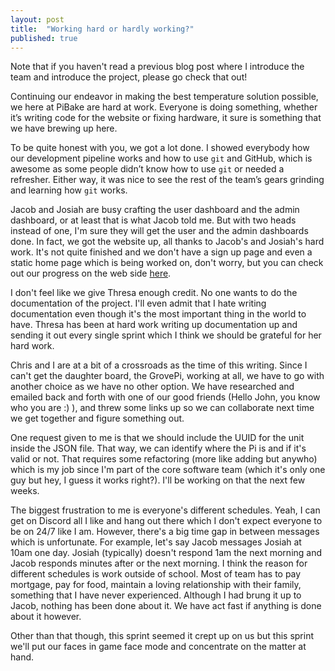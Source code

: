 ```yaml
---
layout: post
title:  "Working hard or hardly working?"
published: true
---
```


Note that if you haven't read a previous blog post where I introduce the team and introduce the project, please go check that out!

Continuing our endeavor in making the best temperature solution possible, we here at PiBake are hard at work. Everyone is doing something, whether it’s writing code for the website or fixing hardware, it sure is something that we have brewing up here.

To be quite honest with you, we got a lot done. I showed everybody how our development pipeline works and how to use `git` and GitHub, which is awesome as some people didn’t know how to use `git` or needed a refresher. Either way, it was nice to see the rest of the team’s gears grinding and learning how `git` works.

Jacob and Josiah are busy crafting the user dashboard and the admin dashboard, or at least that is what Jacob told me. But with two heads instead of one, I'm sure they will get the user and the admin dashboards done. In fact, we got the website up, all thanks to Jacob's and Josiah's hard work. It's not quite finished and we don't have a sign up page and even a static home page which is being worked on, don't worry, but you can check out our progress on the web side [here](https://thepibake.com/).

I don't feel like we give Thresa enough credit. No one wants to do the documentation of the project. I'll even admit that I hate writing documentation even though it's the most important thing in the world to have. Thresa has been at hard work writing up documentation up and sending it out every single sprint which I think we should be grateful for her hard work.

Chris and I are at a bit of a crossroads as the time of this writing. Since I can't get the daughter board, the GrovePi, working at all, we have to go with another choice as we have no other option. We have researched and emailed back and forth with one of our good friends (Hello John, you know who you are :) ), and threw some links up so we can collaborate next time we get together and figure something out.

One request given to me is that we should include the UUID for the unit inside the JSON file. That way, we can identify where the Pi is and if it's valid or not. That requires some refactoring (more like adding but anywho) which is my job since I'm part of the core software team (which it's only one guy but hey, I guess it works right?). I'll be working on that the next few weeks.

The biggest frustration to me is everyone's different schedules. Yeah, I can get on Discord all I like and hang out there which I don't expect everyone to be on 24/7 like I am. However, there's a big time gap in between messages which is unfortunate. For example, let's say Jacob messages Josiah at 10am one day. Josiah (typically) doesn't respond 1am the next morning and Jacob responds minutes after or the next morning. I think the reason for different schedules is work outside of school. Most of team has to pay mortgage, pay for food, maintain a loving relationship with their family, something that I have never experienced. Although I had brung it up to Jacob, nothing has been done about it. We have act fast if anything is done about it however.

Other than that though, this sprint seemed it crept up on us but this sprint we'll put our faces in game face mode and concentrate on the matter at hand.